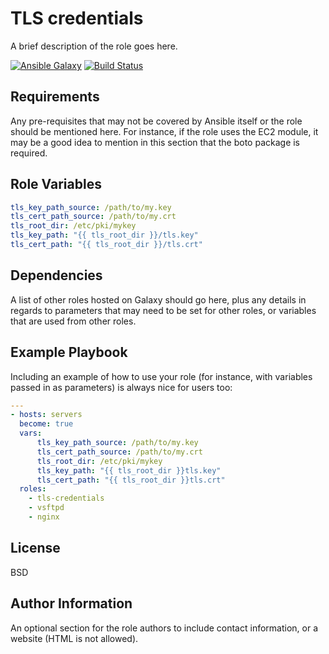 TLS credentials
=========

A brief description of the role goes here.

[![Ansible Galaxy](https://img.shields.io/badge/galaxy-bogolyandras.tls_credentials-52009.svg?style=flat)](https://galaxy.ansible.com/bogolyandras/tls_credentials)
[![Build Status](https://travis-ci.com/bogolyandras/ansible-role-tls-credentials.svg?branch=main)](https://travis-ci.com/bogolyandras/ansible-role-tls-credentials)

Requirements
------------

Any pre-requisites that may not be covered by Ansible itself or the role should be mentioned here. For instance, if the role uses the EC2 module, it may be a good idea to mention in this section that the boto package is required.

Role Variables
--------------

```yaml
tls_key_path_source: /path/to/my.key
tls_cert_path_source: /path/to/my.crt
tls_root_dir: /etc/pki/mykey
tls_key_path: "{{ tls_root_dir }}/tls.key"
tls_cert_path: "{{ tls_root_dir }}/tls.crt"
```
Dependencies
------------

A list of other roles hosted on Galaxy should go here, plus any details in regards to parameters that may need to be set for other roles, or variables that are used from other roles.

Example Playbook
----------------

Including an example of how to use your role (for instance, with variables passed in as parameters) is always nice for users too:

```yaml
---
- hosts: servers
  become: true
  vars:
      tls_key_path_source: /path/to/my.key
      tls_cert_path_source: /path/to/my.crt
      tls_root_dir: /etc/pki/mykey
      tls_key_path: "{{ tls_root_dir }}tls.key"
      tls_cert_path: "{{ tls_root_dir }}tls.crt"
  roles:
    - tls-credentials
    - vsftpd
    - nginx

```

License
-------

BSD

Author Information
------------------

An optional section for the role authors to include contact information, or a website (HTML is not allowed).
